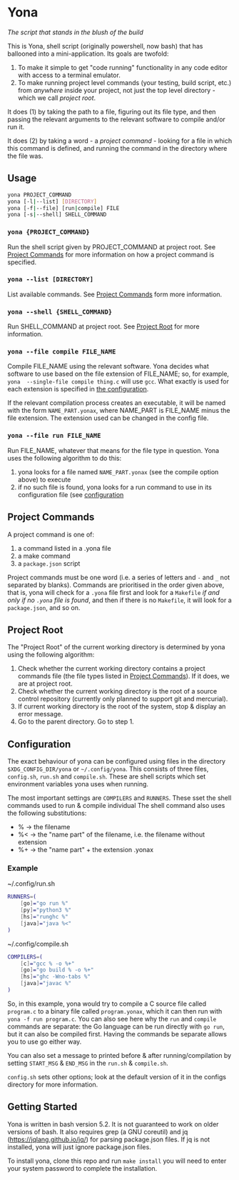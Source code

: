 # Yona

*The script that stands in the blush of the build*

This is Yona, shell script (originally powershell, now bash) that has 
ballooned into a mini-application. Its goals are twofold:

1. To make it simple to get "code running" functionality in any code editor 
   with access to a terminal emulator.
2. To make running project level commands (your testing, build script, etc.) 
   from *anywhere* inside your project, not just the top level directory - 
   which we call *project root*.

It does (1) by taking the path to a file, figuring out its file type, and 
then passing the relevant arguments to the relevant software to compile 
and/or run it.

It does (2) by taking a word - a *project command* - looking for a file in 
which this command is defined, and running the command in the directory 
where the file was.

## Usage

```bash
yona PROJECT_COMMAND
yona [-l|--list] [DIRECTORY]
yona [-f|--file] [run|compile] FILE
yona [-s|--shell] SHELL_COMMAND
```

### `yona {PROJECT_COMMAND}`

Run the shell script given by PROJECT_COMMAND at project root. See [Project 
Commands](#project-commands) for more information on how a project command 
is specified.

### `yona --list [DIRECTORY]`

List available commands. See [Project Commands](#project-commands) form more 
information.

### `yona --shell {SHELL_COMMAND}`

Run SHELL_COMMAND at project root. See [Project Root](#project-root) for 
more information.

### `yona --file compile FILE_NAME`

Compile FILE_NAME using the relevant software. Yona decides what software to 
use based on the file extension of FILE_NAME; so, for example, `yona 
--single-file compile thing.c` will use `gcc`. What exactly is used for each 
extension is specified in [the configuration](#configuration).

If the relevant compilation process creates an executable, it will be named 
with the form `NAME_PART.yonax`, where NAME_PART is FILE_NAME minus the file 
extension. The extension used can be changed in the config file. 

### `yona --file run FILE_NAME`

Run FILE_NAME, whatever that means for the file type in question. Yona uses 
the following algorithm to do this:
1. yona looks for a file named `NAME_PART.yonax` (see the compile option 
   above) to execute
2. if no such file is found, yona looks for a run command to use in its 
   configuration file (see [configuration](#configuration)


## Project Commands

A project command is one of:

1. a command listed in a .yona file
2. a make command
3. a `package.json` script

Project commands must be one word (i.e. a series of letters and `-` and `_` 
not separated by blanks). Commands are prioritised in the order given above, 
that is, yona will check for a `.yona`  file first and look for a `Makefile` 
*if and only if no `.yona` file is found*, and then if there is no 
`Makefile`, it will look for a `package.json`, and so on.

## Project Root

The "Project Root" of the current working directory is determined by yona 
using the following algorithm:
1. Check whether the current working directory contains a project commands 
   file (the file types listed in [Project Commands](#project-commands)).
   If it does, we are at project root.
2. Check whether the current working directory is the root of a source 
   control repository (currently only planned to support git and mercurial).
3. If current working directory is the root of the system, stop & display an 
   error message.
4. Go to the parent directory. Go to step 1.


## Configuration

The exact behaviour of yona can be configured using files in the directory
`$XDG_CONFIG_DIR/yona` or `~/.config/yona`. This consists of three files, 
`config.sh`, `run.sh` and `compile.sh`. These are shell scripts which set 
environment variables yona uses when running.

The most important settings are `COMPILERS` and `RUNNERS`. These sset the 
shell commands used to run & compile individual 
The shell command also uses the following substitutions:
- %  -> the filename
- %< -> the "name part" of the filename, i.e. the filename without extension
- %+ -> the "name part" + the extension .yonax

### Example

~/.config/run.sh
```bash
RUNNERS=(
    [go]="go run %"
    [py]="python3 %"
    [hs]="runghc %"
    [java]="java %<"
)
```

~/.config/compile.sh
```bash
COMPILERS=(
    [c]="gcc % -o %+"
    [go]="go build % -o %+"
    [hs]="ghc -Wno-tabs %"
    [java]="javac %"
)
```

So, in this example, yona would try to compile a C source file called 
`program.c` to a binary file called `program.yonax`, which it can then run 
with `yona -f run program.c`.
You can also see here why the `run` and `compile` commands are separate: the 
Go language can be run directly with `go run`, but it can also be compiled 
first. Having the commands be separate allows you to use go either way.

You can also set a message to printed before & after running/compilation by 
setting `START_MSG` & `END_MSG` in the `run.sh` & `compile.sh`.

`config.sh` sets other options; look at the default version of it in the 
configs directory for more information.

<!-- exclude everything after this point from man page -->
## Getting Started

Yona is written in bash version 5.2. It is not guaranteed to work on older 
versions of bash. It also requires grep (a GNU coreutil) and jq 
(<https://jqlang.github.io/jq/>) for parsing package.json files. If jq is 
not installed, yona will just ignore package.json files.

To install yona, clone this repo and run `make install` you will need to 
enter your system password to complete the installation.
